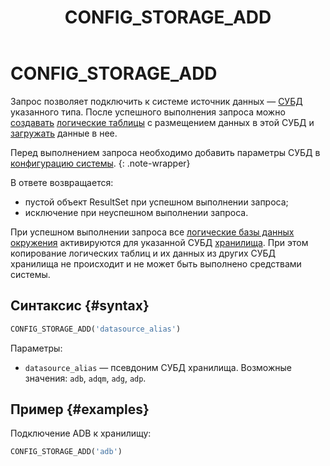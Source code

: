 ﻿---
layout: default
title: CONFIG_STORAGE_ADD
nav_order: 13
parent: Запросы SQL+
grand_parent: Справочная информация
has_children: false
has_toc: false
---

# CONFIG_STORAGE_ADD

Запрос позволяет подключить к системе источник данных — [СУБД](../../../introduction/supported_DBMS/supported_DBMS.md) 
указанного типа. После успешного выполнения запроса можно 
[создавать](../CREATE_TABLE/CREATE_TABLE.md) [логические таблицы](../../../overview/main_concepts/logical_table/logical_table.md) 
с размещением данных в этой СУБД и [загружать](../INSERT_INTO_logical_table/INSERT_INTO_logical_table.md) 
данные в нее.

Перед выполнением запроса необходимо добавить параметры СУБД 
в [конфигурацию системы](../../../maintenance/configuration/system/system.md).
{: .note-wrapper}

В ответе возвращается:
*   пустой объект ResultSet при успешном выполнении запроса;
*   исключение при неуспешном выполнении запроса.

При успешном выполнении запроса все [логические базы данных](../../../overview/main_concepts/logical_db/logical_db.md) 
[окружения](../../../overview/main_concepts/environment/environment.md) 
активируются для указанной СУБД [хранилища](../../../overview/main_concepts/data_storage/data_storage.md). 
При этом копирование логических таблиц и их данных из других СУБД хранилища не происходит и не может быть 
выполнено средствами системы.

## Синтаксис {#syntax}

```sql
CONFIG_STORAGE_ADD('datasource_alias')
```

Параметры:
*   `datasource_alias` — псевдоним СУБД хранилища. Возможные значения: `adb`, `adqm`, `adg`, `adp`.

## Пример {#examples}

Подключение ADB к хранилищу:
```sql
CONFIG_STORAGE_ADD('adb')
```